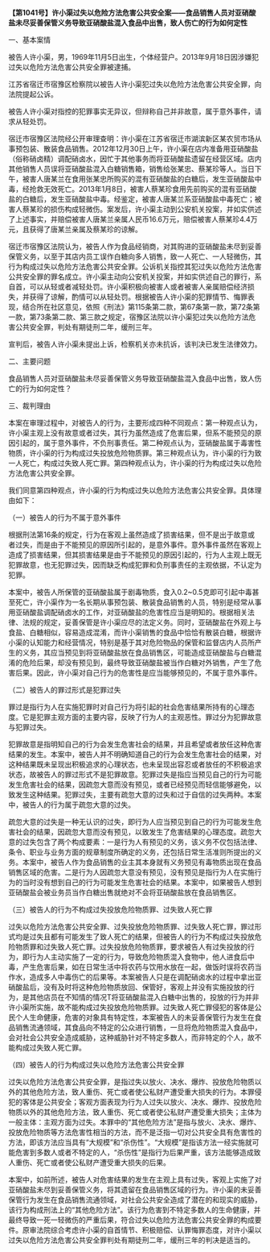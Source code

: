 **【第1041号】许小渠过失以危险方法危害公共安全案——食品销售人员对亚硝酸盐未尽妥善保管义务导致亚硝酸盐混入食品中出售，致人伤亡的行为如何定性**

一、基本案情

被告人许小渠，男，1969年11月5日出生，个体经营户。2013年9月18日因涉嫌犯过失以危险方法危害公共安全罪被逮捕。

江苏省宿迁市宿豫区检察院以被告人许小渠犯过失以危险方法危害公共安全罪，向法院提起公诉。

被告人许小渠对指控的犯罪事实无异议，但辩称自己并非故意，属于意外事件，请求从轻处罚。

宿迁市宿豫区法院经公开审理查明：许小渠在江苏省宿迁市湖滨新区某农贸市场从事预包装、散装食品销售。2012年12月30日上午，许小渠在店内准备用亚硝酸盐（俗称硝卤精）调配硝卤水，因忙于其他事务而将亚硝酸盐遗留在经营区域。店内其他销售人员误将亚硝酸盐混入白糖销售箱，销售给张某忠、蔡某珍等人。当日下午，被害人唐某兰在食用张某忠所购买的混有亚硝酸盐的白糖后，发生亚硝酸盐中毒，经抢救无效死亡。2013年1月8日，被害人蔡某珍食用先前购买的混有亚硝酸盐的白糖后，发生亚硝酸盐中毒。经鉴定，被害人唐某兰系亚硝酸盐中毒死亡；被害人蔡某珍的损伤构成轻微伤。案发后，许小渠主动到公安机关投案，并如实供述了上述事实，并赔偿被害人唐某兰亲属人民币16.6万元，赔偿被害人蔡某珍4.4万元，且获得了唐某兰亲属及蔡某珍的谅解。

宿迁市宿豫区法院认为，被告人作为食品经销商，对其购进的亚硝酸盐未尽到妥善保管义务，以至于其店内员工误作白糖向多人销售，致一人死亡、一人轻微伤，其行为构成过失以危险方法危害公共安全罪。公诉机关指控其犯过失以危险方法危害公共安全罪的罪名成立。许小渠主动向公安机关投案，并如实供述自己的罪行，系自首，可以从轻或者减轻处罚。许小渠积极向被害人或者被害人亲属赔偿经济损失，并获得了谅解，酌情可以从轻处罚。根据被告人许小渠的犯罪情节、悔罪表现，结合所在社区意见，依照《刑法》第115条第二款，第67条第一款，第72条第一款，第73条第二款、第三款之规定，宿豫区法院以许小渠犯过失以危险方法危害公共安全罪，判处有期徒刑二年，缓刑三年。

宣判后，被告人许小渠未提出上诉，检察机关亦未抗诉，该判决已发生法律效力。

二、主要问题

食品销售人员对亚硝酸盐未尽妥善保管义务导致亚硝酸盐混入食品中出售，致人伤亡的行为如何定性？

三、裁判理由

本案在审理过程中，对被告人的行为，主要形成四种不同观点：第一种观点认为，许小渠主观上没有故意或者过失，其行为虽然造成了危害后果，但系不能预见的原因引起的，属于意外事件，不负刑事责任。第二种观点认为，亚硝酸盐属于毒害性物质，许小渠的行为构成过失投放危险物质罪。第三种观点认为，许小渠的行为致一人死亡，构成过失致人死亡罪。第四种观点认为，许小渠的行为构成过失以危险方法危害公共安全罪。

我们同意第四种观点，许小渠的行为构成过失以危险方法危害公共安全罪。具体理由如下：

（一）被告人的行为不属于意外事件

根据刑法第16条的规定，行为在客观上虽然造成了损害结果，但不是出于故意或者过失，而是由于不能预见的原因所引起的，是意外事件。意外事件虽然在客观上造成了损害结果，但其损害结果是由于不能预见的原因引起的，行为人主观上既无犯罪故意，也无犯罪过失，因而缺乏构成犯罪和负刑事责任的主观依据，不认定为犯罪。

本案中，被告人所保管的亚硝酸盐属于剧毒物质，食入0.2~0.5克即可引起中毒甚至死亡，许小渠作为一名长期从事预包装、散装食品销售的人员，特别是经常从事用亚硝酸盐调配硝卤水的工作，对亚硝酸盐的危害性应当是明知的。根据相关法律、法规的规定，妥善保管是许小渠应尽的法定义务。同时，亚硝酸盐在外观上与食盐、白糖相似，容易造成混淆，而许小渠销售的食品中恰恰有散装白糖，根据许小渠的认知能力和经营情况，特别是基于其对危险物品的保管和监督店内人员所产生的义务，其应当预见到将亚硝酸盐放在食品销售区，可能造成亚硝酸盐与白糖混淆的危险后果，却没有预见到，最终导致亚硝酸盐被当作白糖对外销售，产生了危害后果。因此，许小渠对自己行为的危害性是应当能够预见的，不属于意外事件。

（二）被告人的罪过形式是犯罪过失

罪过是指行为人在实施犯罪时对自己行为将引起的社会危害结果所持有的心理态度。它是犯罪主观方面的主要内容，反映了行为人的主观恶性。罪过分为犯罪故意与犯罪过失。

犯罪故意是指明知自己的行为会发生危害社会的结果，并且希望或者放任这种危害结果的发生。本案中，被告人并不明确知道自己的行为会发生危害社会的结果，对这种结果既未呈现出积极追求的心理状态，也未呈现出容忍或者放任的不积极追求状态，故被告人的罪过形式不是犯罪故意。犯罪过失是指应当预见自己的行为可能发生危害社会的结果，因疏忽大意而没有预见，或者已经预见而轻信能够避免，以致发生这种结果。犯罪过失，主要有疏忽大意的过失和过于自信的过失两种。本案中，被告人的行为属于疏忽大意的过失。

疏忽大意的过失是一种无认识的过失，即行为人应当预见到自己的行为可能发生危害社会的结果，因疏忽大意而没有预见，以致发生了危害结果的心理态度。疏忽大意的过失包含了两个构成要素：一是行为人有预见的义务，该义务不仅包括法律、条令、职业与业务方面的规章制度所确定的义务，还包括日常生活准则所提出的义务。本案中，被告人作为食品销售的业主其本身就有义务预见有毒物质出现在食品销售区域的危害。二是行为人因疏忽大意没有预见，没有预见是指行为人在实施行为的当时没有想到自己的行为可能发生危害社会的结果。本案中，如果被告人想到亚硝酸盐会被业务员当作白糖出售就绝对不会将亚硝酸盐放在食品销售区。

（三）被告人的行为不构成过失投放危险物质罪、过失致人死亡罪

过失以危险方法危害公共安全罪、过失投放危险物质罪、过失致人死亡罪，罪过形式均是过失且都有可能发生了致人死亡的结果，但被告人的行为不构成过失投放危险物质罪和过失致人死亡罪。过失投放危险物质罪，要求被告人有过失投放的行为，即行为人主动实施了一定的行为，导致危险物质混入食物中，他人进食后中毒，产生危害后果，如在日常生活中将农药与饮用水放在一起，做饭时误将农药当作水，造成多人中毒伤亡的后果等。本案被告人只是在调配硝卤水的过程中拿出亚硝酸盐后，没有及时将这种危险物质放回、保管好，客观上并没有实施投放的行为，是其他店员在不知情的情况T将亚硝酸盐混入白糖中出售的，投放的行为并非许小渠所实施，故不能构成过失投放危险物质罪。过失致人死亡罪侵犯的客体是公民个人生命健康，危害的对象具有特定性，本案被告人的未妥善保管行为发生在食品销售流通领域，其食品向不特定的公众进行销售，一旦将危险物质混入食品中，会对社会公共安全造成威胁，这种威胁针对不特定多数人，而非特定的个人，故不能构成过失致人死亡罪。

（四）被告人的行为构成过失以危险方法危害公共安全罪

过失以危险方法危害公共安全罪，是指过失以放火、决水、爆炸、投放危险物质以外的其他危险方法，致人重伤、死亡或者使公私财产遭受重大损失的行为。本罪侵犯的客体是公共安全；客观方面表现为行为人过失以放火、决水、爆炸、投放危险物质以外的其他危险方法，致人重伤、死亡或者使公私财产遭受重大损失；主体为一般主体：主观方面为过失。本罪中的“其他危险方法”是指与放火、决水、爆炸、投放危险物质等方法危害性相当的方法，而不是泛指一切对公共安全具有危害性的方法，即该方法应当具有“大规模”和“杀伤性”。“大规模”是指该方法一经实施就可能危害到多数人或者不特定的人，“杀伤性”是指行为后果严重，该方法能够造成致人重伤、死亡或者使公私财产遭受重大损失的后果。

本案中，如前所述，被告人对危害结果的发生在主观上具有过失，客观上实施了对亚硝酸盐未尽到妥善保管义务，将其遗留在食品销售区域的行为。许小渠的未妥善保管行为发生在食品销售流通领域，对社会公共安全造成了潜在的和现实的威胁，该行为构成刑法上的“其他危险方法”。该行为危害到不特定多数人的生命健康，并最终导致一死一轻微伤的严重后果，符合过失以危险方法危害公共安全罪的构成要件。原审法院综合考虑许小渠的自首情节、积极赔偿、认罪悔罪态度，对许小渠以过失以危险方法危害公共安全罪判处有期徒刑二年，缓刑三年的判决是适当的。